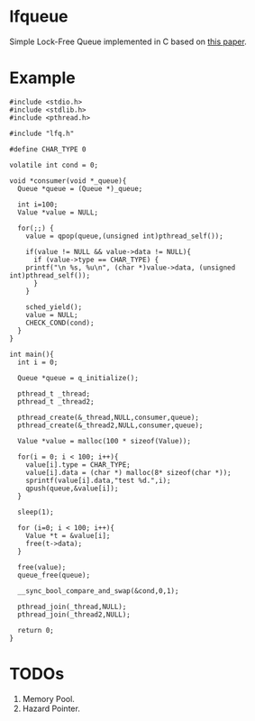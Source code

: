 # lfqueue
Simple Lock-Free Queue implemented in C based on [this paper](https://www.research.ibm.com/people/m/michael/podc-1996.pdf).

# Example
    #include <stdio.h>
    #include <stdlib.h>
    #include <pthread.h>
    
    #include "lfq.h"
    
    #define CHAR_TYPE 0
    
    volatile int cond = 0;
    
    void *consumer(void *_queue){
      Queue *queue = (Queue *)_queue;
    
      int i=100;
      Value *value = NULL;
    
      for(;;) {
        value = qpop(queue,(unsigned int)pthread_self());
    
        if(value != NULL && value->data != NULL){
          if (value->type == CHAR_TYPE) {
    	printf("\n %s, %u\n", (char *)value->data, (unsigned int)pthread_self());
          }
        }
    
        sched_yield();
        value = NULL;
        CHECK_COND(cond);
      }
    }
    
    int main(){
      int i = 0;
    
      Queue *queue = q_initialize();
    
      pthread_t _thread;
      pthread_t _thread2;
    
      pthread_create(&_thread,NULL,consumer,queue);
      pthread_create(&_thread2,NULL,consumer,queue);
    
      Value *value = malloc(100 * sizeof(Value));
    
      for(i = 0; i < 100; i++){
        value[i].type = CHAR_TYPE;
        value[i].data = (char *) malloc(8* sizeof(char *));
        sprintf(value[i].data,"test %d.",i);
        qpush(queue,&value[i]);
      }
    
      sleep(1);
    
      for (i=0; i < 100; i++){
        Value *t = &value[i];
        free(t->data);
      }
    
      free(value);
      queue_free(queue);
      
      __sync_bool_compare_and_swap(&cond,0,1);
    
      pthread_join(_thread,NULL);
      pthread_join(_thread2,NULL);
    
      return 0;
    }

# TODOs
1. Memory Pool.
2. Hazard Pointer.
